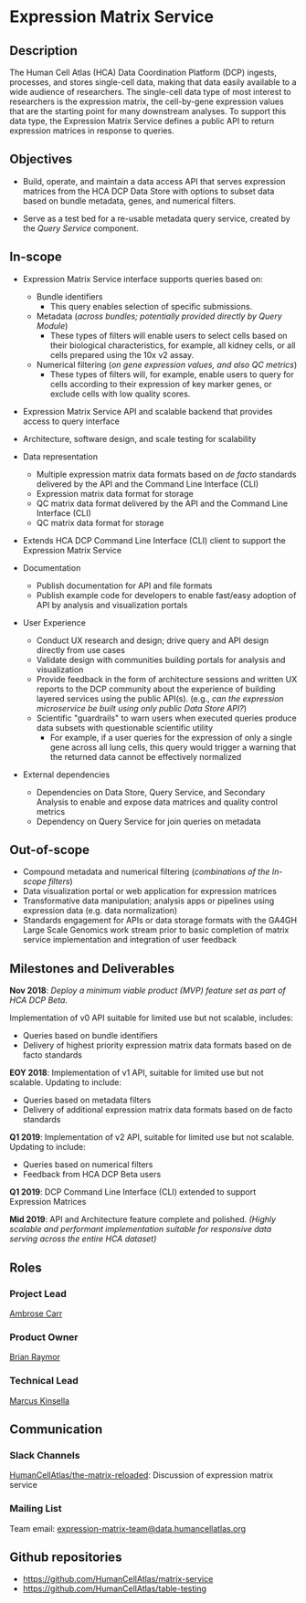 
# Expression Matrix Service

## Description

The Human Cell Atlas (HCA) Data Coordination Platform (DCP) ingests, processes, and stores single-cell data, making that data easily available to a wide audience of researchers. The single-cell data type of most interest to researchers is the expression matrix, the cell-by-gene expression values that are the starting point for many downstream analyses. To support this data type, the Expression Matrix Service defines a public API to return expression matrices in response to queries.

## Objectives

* Build, operate, and maintain a data access API that serves expression
matrices from the HCA DCP Data Store with options to subset data based on bundle metadata, genes, and numerical filters.

* Serve as a test bed for a re-usable metadata query service, created by
the *Query Service* component.

## In-scope

* Expression Matrix Service interface supports queries based on:
    * Bundle identifiers
        * This query enables selection of specific submissions.
    * Metadata (*across bundles; potentially provided directly by Query Module*)
        * These types of filters will enable users to select cells based on their biological characteristics, for example, all kidney cells, or all cells prepared using the 10x v2 assay.
    * Numerical filtering (*on gene expression values, and also QC metrics*)
        * These types of filters will, for example, enable users to query for cells according to their expression of key marker genes, or exclude cells with low quality scores.

* Expression Matrix Service API and scalable backend that provides access to
query interface

* Architecture, software design, and scale testing for scalability

* Data representation
    * Multiple expression matrix data formats based on _de facto_ standards delivered by the API and the Command Line Interface (CLI)
    * Expression matrix data format for storage
    * QC matrix data format delivered by the API and the Command Line Interface (CLI)
    * QC matrix data format for storage


* Extends HCA DCP Command Line Interface (CLI) client to support the Expression Matrix Service

* Documentation
    * Publish documentation for API and file formats
    * Publish example code for developers to enable fast/easy adoption of API by analysis and visualization portals

* User Experience
    * Conduct UX research and design; drive query and API design directly from use cases
    * Validate design with communities building portals for analysis and
    visualization
    * Provide feedback in the form of architecture sessions and written UX
    reports to the DCP community about the experience of building layered services using the public API(s). (e.g., *can the expression microservice be built using only public Data Store API?*)
    * Scientific "guardrails" to warn users when executed queries produce data subsets with questionable scientific utility
        * For example, if a user queries for the expression of only a single gene across all lung cells, this query would trigger a warning that the returned data cannot be effectively normalized

* External dependencies
    * Dependencies on Data Store, Query Service, and Secondary Analysis to enable and expose data matrices and quality control metrics
    * Dependency on Query Service for join queries on metadata

## Out-of-scope

* Compound metadata and numerical filtering (*combinations of the In-scope filters*)
* Data visualization portal or web application for expression matrices
* Transformative data manipulation; analysis apps or pipelines using expression data (e.g. data normalization)
* Standards engagement for APIs or data storage formats with the GA4GH Large Scale Genomics work stream prior to basic completion of matrix service implementation and integration of user feedback

## Milestones and Deliverables

**Nov 2018**: *Deploy a minimum viable product (MVP) feature set as part of HCA DCP Beta.*

Implementation of v0 API suitable for limited use but not scalable, includes:
* Queries based on bundle identifiers
* Delivery of highest priority expression matrix data formats based on de facto standards

**EOY 2018**: Implementation of v1 API, suitable for limited use but not scalable. Updating to include:
* Queries based on metadata filters
* Delivery of additional expression matrix data formats based on de facto standards

**Q1 2019**: Implementation of v2 API, suitable for limited use but not scalable. Updating to include:
* Queries based on numerical filters
* Feedback from HCA DCP Beta users

**Q1 2019**: DCP Command Line Interface (CLI) extended to support Expression Matrices

**Mid 2019**: API and Architecture feature complete and polished. *(Highly scalable and performant implementation suitable for responsive data serving across the entire HCA dataset)*

## Roles

### Project Lead

[Ambrose Carr](mailto:acarr@chanzuckerberg.com)

### Product Owner

[Brian Raymor](mailto:brianraymor@echanzuckerberg.com)

### Technical Lead

[Marcus Kinsella](mailto:mkinsella@chanzuckerberg.com)

## Communication

### Slack Channels

[HumanCellAtlas/the-matrix-reloaded](https://humancellatlas.slack.com/messages/the-matrix-reloaded): Discussion of expression matrix service

### Mailing List
Team email: expression-matrix-team@data.humancellatlas.org

## Github repositories

* https://github.com/HumanCellAtlas/matrix-service
* https://github.com/HumanCellAtlas/table-testing
